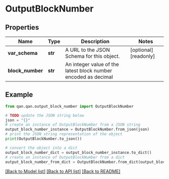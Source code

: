 # OutputBlockNumber


## Properties

Name | Type | Description | Notes
------------ | ------------- | ------------- | -------------
**var_schema** | **str** | A URL to the JSON Schema for this object. | [optional] [readonly] 
**block_number** | **str** | An integer value of the latest block number encoded as decimal | 

## Example

```python
from qan.qan.output_block_number import OutputBlockNumber

# TODO update the JSON string below
json = "{}"
# create an instance of OutputBlockNumber from a JSON string
output_block_number_instance = OutputBlockNumber.from_json(json)
# print the JSON string representation of the object
print(OutputBlockNumber.to_json())

# convert the object into a dict
output_block_number_dict = output_block_number_instance.to_dict()
# create an instance of OutputBlockNumber from a dict
output_block_number_from_dict = OutputBlockNumber.from_dict(output_block_number_dict)
```
[[Back to Model list]](../README.md#documentation-for-models) [[Back to API list]](../README.md#documentation-for-api-endpoints) [[Back to README]](../README.md)


